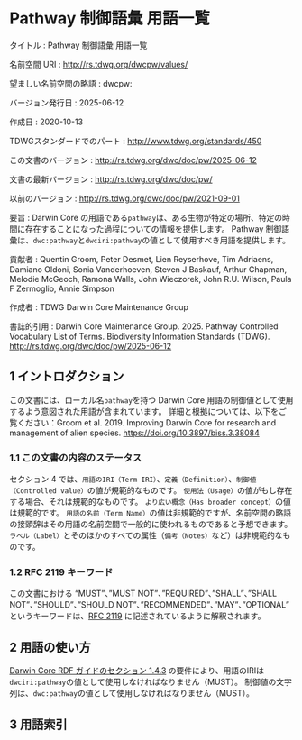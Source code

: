 # Pathway 制御語彙 用語一覧

タイトル
: Pathway 制御語彙 用語一覧

名前空間 URI
: <http://rs.tdwg.org/dwcpw/values/>

望ましい名前空間の略語
: dwcpw:

バージョン発行日
: 2025-06-12

作成日
: 2020-10-13

TDWGスタンダードでのパート
: <http://www.tdwg.org/standards/450>

この文書のバージョン
: <http://rs.tdwg.org/dwc/doc/pw/2025-06-12>

文書の最新バージョン
: <http://rs.tdwg.org/dwc/doc/pw/>

以前のバージョン
: <http://rs.tdwg.org/dwc/doc/pw/2021-09-01>

要旨
: Darwin Core の用語である`pathway`は、ある生物が特定の場所、特定の時間に存在することになった過程についての情報を提供します。 Pathway 制御語彙は、`dwc:pathway`と`dwciri:pathway`の値として使用すべき用語を提供します。

貢献者
: Quentin Groom, Peter Desmet, Lien Reyserhove, Tim Adriaens, Damiano Oldoni, Sonia Vanderhoeven, Steven J Baskauf, Arthur Chapman, Melodie McGeoch, Ramona Walls, John Wieczorek, John R.U. Wilson, Paula F Zermoglio, Annie Simpson

作成者
: TDWG Darwin Core Maintenance Group

書誌的引用
: Darwin Core Maintenance Group. 2025. Pathway Controlled Vocabulary List of Terms. Biodiversity Information Standards (TDWG). <http://rs.tdwg.org/dwc/doc/pw/2025-06-12>

## 1 イントロダクション

この文書には、ローカル名`pathway`を持つ Darwin Core 用語の制御値として使用するよう意図された用語が含まれています。 詳細と根拠については、以下をご覧ください：Groom et al. 2019. Improving Darwin Core for research and management of alien species. <https://doi.org/10.3897/biss.3.38084>

### 1.1 この文書の内容のステータス

セクション 4 では、`用語のIRI（Term IRI）`、`定義（Definition）`、`制御値（Controlled value）`の値が規範的なものです。 `使用法（Usage）`の値がもし存在する場合、それは規範的なものです。  `より広い概念（Has broader concept）`の値は規範的です。 `用語の名前（Term Name）`の値は非規範的ですが、名前空間の略語の接頭辞はその用語の名前空間で一般的に使われるものであると予想できます。  `ラベル（Label）`とそのほかのすべての属性（`備考（Notes）`など）は非規範的なものです。

### 1.2 RFC 2119 キーワード

この文書における “MUST”、”MUST NOT”、”REQUIRED”、”SHALL”、”SHALL NOT”、”SHOULD”、”SHOULD NOT”、”RECOMMENDED”、”MAY”、”OPTIONAL” というキーワードは、[RFC 2119](https://tools.ietf.org/html/rfc2119) に記述されているように解釈されます。

## 2 用語の使い方

[Darwin Core RDF ガイドのセクション 1.4.3](https://dwc.tdwg.org/rdf/#143-use-of-darwin-core-terms-in-rdf-normative) の要件により、用語のIRIは `dwciri:pathway`の値として使用しなければなりません（MUST）。 制御値の文字列は、`dwc:pathway`の値として使用しなければなりません（MUST）。

## 3 用語索引
